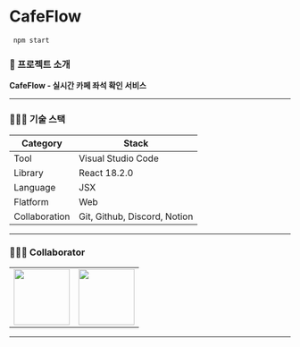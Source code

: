 # CafeFlow

<pre><code>	npm start   </code></pre>
### 📖 프로젝트 소개

**CafeFlow - 실시간 카페 좌석 확인 서비스**

------------------------------------------------------------------------------------------------------------------------------------

### 👨🏻‍💻 기술 스택

|Category|Stack|
|------|---|
|Tool|Visual Studio Code|
|Library|React 18.2.0|
|Language|JSX|
|Flatform|Web|
|Collaboration|Git, Github, Discord, Notion|

------------------------------------------------------------------------------------------------------------------------------------

### 👨‍👦‍👦 ️Collaborator

<table>
  <tbody>
    <tr>
      <td align="center">
        <a href="https://github.com/hyunsik2000">
          <img src="https://avatars.githubusercontent.com/u/126768512?s=400&v=4" width="100px;" alt=""/>
        </a>
      </td>
      <td align="center">
        <a href="https://github.com/lunghyun">
          <img src="https://avatars.githubusercontent.com/u/103187357?v=4" width="100px;" alt=""/>
        </a>
      </td>
    </tr>
  </tbody>
</table>

------------------------------------------------------------------------------------------------------------------------------------
